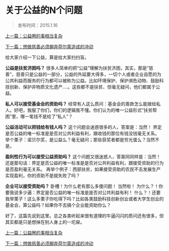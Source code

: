 # 关于公益的N个问题

>发布时间：2015.1.16

[上一篇：公益圈的事相当复杂](/social/article46)

[下一篇：想做慈善必须摒弃荷尔蒙造成的冲动](/social/article48)



给大家介绍一下公益，算是给大家扫扫盲。



**公益是扶贫济困吗？**
很多人简单的把“公益”理解为扶贫济困，其实，那是“慈善”，慈善只是公益的一部分，公益的外延要大得多，一切个人或者企业自愿的为公共利益而服务的行为都可以被称为公益。比如环境保护、保护濒危动物、鼓励科技创新、保护非物质文化遗产....。这些都不是扶贫、但毫无疑问，他们都属于公益。

**私人可以接受基金会的资助吗？**
经常有人这么质问：基金会的善款怎么能拨给私人。好吧，我服了你们，你们的逻辑我不懂。你们认为的唯一公益形式“扶贫帮困”里，哪一笔钱不是给了“私人”？

**公益活动可以把钱给有钱人吗？**
这个问题会迷惑很多的人，答案是：当然！
界定是否公益的唯一标准是是否对公共利益有利，跟收钱的那位有钱没钱毫无关系。
举个栗子：诺贝尔奖，是公益么？毫无疑问；那些获奖者都是穷光蛋么？当然不是。

**盈利性行为可以接受公益资助吗？**
这个问题又很迷惑人，答案同同样是：当然！
还是那句话：界定是否公益的唯一标准是是否对公共利益有利，跟接受资助的行为是否盈利毫无关系。
再举个例子：西部扶贫，如果接受资助的农民不去发展生产实现盈利，你的资助不是就失败了吗？

**企业可以接受资助吗？**
卧槽！为什么老有那么多傻问题！ 当然啦！
为什么？！你要我说多少遍：界定是否公益的唯一标准是是否对公共利益有利！
什么？！还要我举栗子！这么多栗子你吃得下吗？比如各类鼓励科技创新创业或者大学生创业的基金会，算公益吗？如果你不去搞个企业能资助你么？



好了，这篇先说到这里。总之各类听起来很有道理的牛逼闪闪的质问还有很多，但其实都是只是想抹在别人身上的一坨屎。



[上一篇：公益圈的事相当复杂](/social/article46)

[下一篇：想做慈善必须摒弃荷尔蒙造成的冲动](/social/article48)

